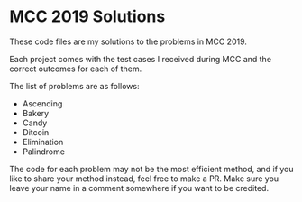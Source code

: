 # MCC 2019 Solutions
These code files are my solutions to the problems in MCC 2019.

Each project comes with the test cases I received during MCC and the correct outcomes for each of them.

The list of problems are as follows:
* Ascending
* Bakery
* Candy
* Ditcoin
* Elimination
* Palindrome

The code for each problem may not be the most efficient method, and if you like to share your method instead, feel free to make a PR. Make sure you leave your name in a comment somewhere if you want to be credited.
